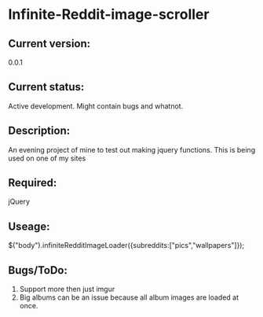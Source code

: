 Infinite-Reddit-image-scroller
==============================

Current version:
----------------
0.0.1

Current status:
---------------
Active development. Might contain bugs and whatnot.

Description:
------------
An evening project of mine to test out making jquery functions. This is being used on one of my sites


Required:
---------
jQuery

Useage:
-------
$("body").infiniteRedditImageLoader({subreddits:["pics","wallpapers"]});

Bugs/ToDo:
----------
1. Support more then just imgur
2. Big albums can be an issue because all album images are loaded at once.
